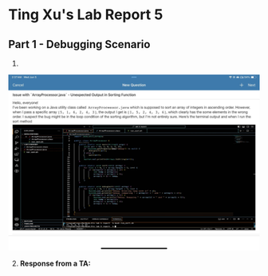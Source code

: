 # Ting Xu's Lab Report 5

## Part 1 - Debugging Scenario

1.

![Image](lab9-1.jpg)

2. **Response from a TA:**

   



